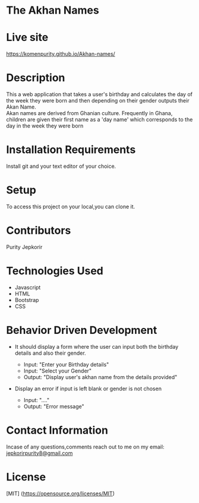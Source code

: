 
# The Akhan Names

# Live site
https://komenpurity.github.io/Akhan-names/

# Description
This a web application that takes a user's birthday and calculates the day of the week they were born and then depending on their gender outputs their Akan Name.</br> Akan names are derived from Ghanian culture. Frequently in Ghana, children are given their first name as a 'day name' which corresponds to the day in the week they were born

# Installation Requirements
Install git and your text editor of your choice.

# Setup
To access this project on your local,you can clone it.

# Contributors
Purity Jepkorir

# Technologies Used
* Javascript
* HTML
* Bootstrap
* CSS

# Behavior Driven Development
 * It should display a form where the user can input both the birthday details and also their gender.
      * Input: "Enter your Birthday details"
      * Input: "Select your Gender"
      * Output: "Display user's akhan name from the details provided"

 * Display an error if input is left blank or gender is not chosen
      * Input: "...."
      * Output: "Error message"

    


# Contact Information
Incase of any questions,comments reach out to me on my email: jepkorirpurity8@gmail.com

# License
 [MIT] (https://opensource.org/licenses/MIT)

